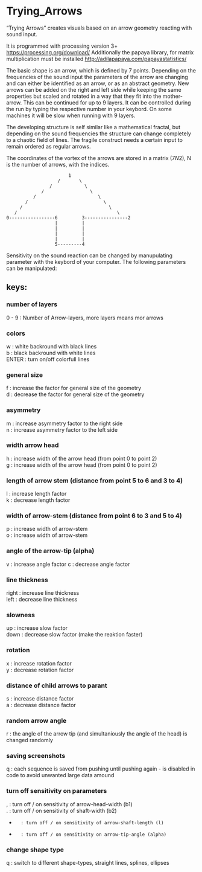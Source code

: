 # Trying_Arrows
“Trying Arrows” creates visuals based on an arrow geometry reacting with sound input. 

It is programmed with processing version 3+ https://processing.org/download/
Additionally the papaya library, for matrix multiplication must be installed http://adilapapaya.com/papayastatistics/

The basic shape is an arrow, which is defined by 7 points. Depending on the frequencies of the sound input 
the parameters of the arrow are changing and can either be identified as an arrow, or as an abstract geometry. 
New arrows can be added on the right and left side while keeping the same properties but scaled and rotated 
in a way that they fit into the mother-arrow. This can be continued for up to 9 layers. It can be controlled 
during the run by typing the respective number in your keybord. On some machines it will be slow when running 
with 9 layers. 

The developing structure is self similar like a mathematical fractal, but depending on the sound frequencies 
the structure can change completely to a chaotic field of lines. The fragile construct needs a certain input 
to remain ordered as regular arrows.

The coordinates of the vortex of the arrows are stored in a matrix (7*N*2), N is the number of arrows, with the indices.


  
                           1
                       /       \
                    /            \
                 /                 \
              /                       \
           /                            \
         /                                \
       /                                     \
    0-----------------6         3----------------2
                      |         |
                      |         |
                      |         |
                      |         |
                      5---------4
                      
                      
Sensitivity on the sound reaction can be changed by manupulating parameter with the keybord of your computer.
The following parameters can be manipulated:


## keys:

### number of layers
0 - 9	: Number of Arrow-layers, more layers means mor arrows
### colors
w		: white backround with black lines   
b		: black backround with white lines  
ENTER	: turn on/off colorfull lines 
### general size 
f		: increase the factor for general size of the geometry  
d		: decrease the factor for general size of the geometry  
### asymmetry
m		: increase asymmetry factor to the right side  
n		: increase asymmetry factor to the left side  
### width arrow head
h		: increase width of the arrow head (from point 0 to point 2)  
g		: increase width of the arrow head (from point 0 to point 2)  
### length of arrow stem (distance from point 5 to 6 and 3 to 4) 
l		: increase length factor  
k		: decrease length factor  
### width of arrow-stem (distance from point 6 to 3 and 5 to 4) 
p		: increase width of arrow-stem  
o		: increase width of arrow-stem  
### angle of the arrow-tip (alpha)
v		: increase angle factor
c		: decrease angle factor
### line thickness
right	: increase line thickness  
left	: decrease line thickness  
### slowness
up		: increase slow factor  
down	: decrease slow factor (make the reaktion faster)  
### rotation
x		: increase rotation factor  
y		: decrease rotation factor  
### distance of child arrows to parant
s		: increase distance factor  
a		: decrease distance factor  
### random arrow angle
r		: the angle of the arrow tip (and simultaniously the angle of the head) is changed randomly  
### saving screenshots 
q 		: each sequence is saved from pushing until pushing again - is disabled in code to avoid unwanted large data amound  
### turn off sensitivity on parameters
,		: turn off / on sensitivity of arrow-head-width (b1)   
.		: turn off / on sensitivity of shaft-width (b2)   
-		: turn off / on sensitivity of arrow-shaft-length (l) 
*		: turn off / on sensitivity on arrow-tip-angle (alpha)
### change shape type
q		: switch to different shape-types, straight lines, splines, ellipses

